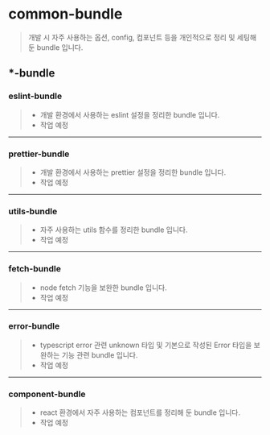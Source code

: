 # common-bundle

> 개발 시 자주 사용하는 옵션, config, 컴포넌트 등을 개인적으로 정리 및 세팅해 둔 bundle 입니다.

## \*-bundle

### eslint-bundle

> - 개발 환경에서 사용하는 eslint 설정을 정리한 bundle 입니다.
> - 작업 예정

---

### prettier-bundle

> - 개발 환경에서 사용하는 prettier 설정을 정리한 bundle 입니다.
> - 작업 예정

---

### utils-bundle

> - 자주 사용하는 utils 함수를 정리한 bundle 입니다.
> - 작업 예정

---

### fetch-bundle

> - node fetch 기능을 보완한 bundle 입니다.
> - 작업 예정

---

### error-bundle

> - typescript error 관련 unknown 타입 및 기본으로 작성된 Error 타입을 보완하는 기능 관련 bundle 입니다.
> - 작업 예정

---

### component-bundle

> - react 환경에서 자주 사용하는 컴포넌트를 정리해 둔 bundle 입니다.
> - 작업 예정
